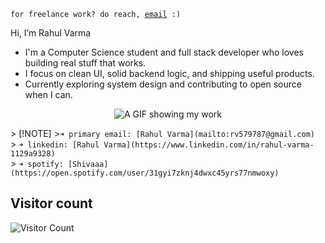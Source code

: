 <code>for freelance work? do reach, [email](mailto:vrahul.engineer@gmail.com) :)</code><br>

Hi, I’m Rahul Varma
- I'm a Computer Science student and full stack developer who loves building real stuff that works.
- I focus on clean UI, solid backend logic, and shipping useful products.
- Currently exploring system design and contributing to open source when I can.

<p align="center">
  <img src="typing.gif" alt="A GIF showing my work">
</p>
> [!NOTE]
><code>➜ primary email: [Rahul Varma](mailto:rv579787@gmail.com)</code><br>
> <code>➜ linkedin: [Rahul Varma](https://www.linkedin.com/in/rahul-varma-1129a9328)</code><br>
> <code>➜ spotify: [Shivaaa](https://open.spotify.com/user/31gyi7zknj4dwxc45yrs77nmwoxy)</code><br>

## Visitor count
![Visitor Count](https://count.getloli.com/get/@Meruem09?theme=booru-lewd)



